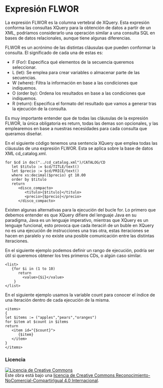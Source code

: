 # Expresión FLWOR
La expresión FLWOR es la columna vertebral de XQuery. Esta expresión conforma las consultas XQuery para la obtención de datos a partir de un XML, podríamos considerarlo una operación similar a una consulta SQL en bases de datos relacionales, aunque tiene algunas diferencias.

FLWOR es un acrónimo de las distintas cláusulas que pueden conformar la consulta. El significado de cada una de estas es:
- F (For): Especifica qué elementos de la secuencia queremos seleccionar.
- L (let): Se emplea para crear variables o almacenar parte de las secuencias.
- W (where): Filtra la información en base a las condiciones que indiquemos.
- O (order by): Ordena los resultados en base a las condiciones que indiquemos.
- R (return): Especifica el formato del resultado que vamos a generar tras la ejecución de la consulta.

Es muy importante entender que de todas las cláusulas de la expresión FLWOR, la única obligatoria es return, todas las demas son opcionales, y las emplearemos en base a nuestras necesidades para cada consulta que queramos diseñar.

En el siguiente código tenemos una sentencia XQuery que emplea todas las cláusulas de una expresión FLWOR. Esta se aplica sobre la base de datos XML cd_catalog.xml.

```
for $cd in doc("../cd_catalog.xml")/CATALOG/CD
   let $titulo := $cd/TITLE/text()
   let $precio := $cd/PRICE/text()
   where xs:decimal($precio) gt 10.00
   order by $titulo
   return
      <disco_compacto>
         <titulo>{$titulo}</titulo>
         <precio>{$precio}</precio>
      </disco_compacto>
```
Existen algunas alternativas para la ejecución del bucle for. Lo primero que debemos entender es que XQuery difiere del lenguaje Java en su paradigma, Java es un lenguaje imperativo, mientras que XQuery es un lenguaje funcional, esto provoca que cada iteraciń de un buble en XQuery no es una ejecución de instrucciones una tras otra, estas iteraciones se hacen en paralelo y no existe una posible comunicación entre las distintas iteraciones.

En el siguiente ejemplo podemos definir un rango de ejecución, podría ser útil si queremos obtener los tres primeros CDs, o algún caso similar.
```
<list>
   {for $i in (1 to 10)
      return
        <value>{$i}</value>
    }
</list>
```
En el siguiente ejemplo usamos la variable count para conocer el índice de una iteración dentro de cada ejecución de la misma.
```
<items>
{
let $items := ("apples","pears","oranges")
for $item at $count in $items
return
   <item id="{$count}">
      {$item}
   </item>
}
</items>
```

### Licencia
<a rel="license" href="http://creativecommons.org/licenses/by-nc-sa/4.0/"><img alt="Licencia de Creative Commons" style="border-width:0" src="https://i.creativecommons.org/l/by-nc-sa/4.0/88x31.png" /></a><br />Este obra está bajo una <a rel="license" href="http://creativecommons.org/licenses/by-nc-sa/4.0/">licencia de Creative Commons Reconocimiento-NoComercial-CompartirIgual 4.0 Internacional</a>.